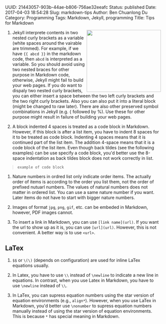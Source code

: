 UUID: 21443057-903b-44ae-b806-756ae32eeafc
Status: published
Date: 2017-04-03 18:54:28
Slug: markdown-tips
Author: Ben Chuanlong Du
Category: Programming
Tags: Markdown, Jekyll, programming
Title: Tips for Markdown

<img src="http://dclong.github.io/media/markdown/markdown.gif" height="200" width="240" align="right"/>

1. Jekyll interprete contents in two nested curly brackets as a variable 
(white spaces around the vairable are trimmed).
For example, if we have `{{ abcd }}` in the markdown code, 
then `abcd` is interpreted as a variable.
So you should avoid using two nested braces for other purpose in Markdown code, 
otherwise, 
Jekyll might fail to build your web pages. 
If you do want to dispaly two nested curly brackets, 
you can either insert a space between the two left curly brackets and the two
right curly brackets. Also you can also put it into a literal block (might be 
changed to raw later). There are also other preserved symbol combinations in Jekyll 
(e.g. { followed by %). Use these for other purpose might result in failure of 
building your web pages. 


1. A block indented 4 spaces is treated as a code block in Markdown. 
However, if this block is after a list item, 
you have to indent 8 spaces for it to be treated as code block. 
Indenting 4 spaces means that it is continued part of the list item. 
The addition 4-space means that it is a code block of the list item.
Even though back tildes (see the following examples) can be use specify a code block,
you'd better use the 8-space indentation as back tildes block does not work correctly in list.
> ```
> example of code block
> ```

1. Nature numbers in ordred list only indicate order items. 
The actually order of items is according to the order you list them, 
not the order of prefixed nutuarl numbers. 
The values of natural numbers does not matter in ordered list. 
You can use a same nature number if you want. 
Later items do not have to start with bigger nature numbers.

3. Images of format `jpg`, `png`, `gif`, etc. can be embeded in Markdown,
however, PDF images cannot.


2. To insert a link in Markdown, 
you can use `[link name](url)`. 
If you want the url to show up as it is, 
you can use `[url](url)`.
However, 
this is not convenient. 
A better way is to use `<url>`.


## LaTex

1. `$$` or `\(\)` (depends on configuration) are used for inline LaTex equations usually.  

2. In Latex, you have to use `\\` instead of `\newline` to indicate a new line in equations. 
In contrast, when you use Latex in Markdown, 
you have to use `\newline` instead of `\\`.

4. In LaTex, you can supress equation numbers using the star version of equation environments
(e.g., `align*`). 
However, when you use LaTex in Markdown,
you'd better use `\nonumber` to supress equation numbers manually 
instead of using the star version of equation environments. 
This is because `*` has special meaning in Markdown.




